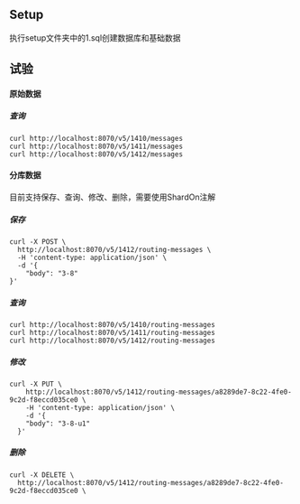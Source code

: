 ## Setup

执行setup文件夹中的1.sql创建数据库和基础数据

## 试验

#### 原始数据

##### 查询

```
curl http://localhost:8070/v5/1410/messages
curl http://localhost:8070/v5/1411/messages
curl http://localhost:8070/v5/1412/messages
```

#### 分库数据

目前支持保存、查询、修改、删除，需要使用ShardOn注解



##### 保存

```
curl -X POST \
  http://localhost:8070/v5/1412/routing-messages \
  -H 'content-type: application/json' \
  -d '{
	"body": "3-8"
}'
```

##### 查询

```
curl http://localhost:8070/v5/1410/routing-messages
curl http://localhost:8070/v5/1411/routing-messages
curl http://localhost:8070/v5/1412/routing-messages
```

##### 修改

```
curl -X PUT \
    http://localhost:8070/v5/1412/routing-messages/a8289de7-8c22-4fe0-9c2d-f8eccd035ce0 \
    -H 'content-type: application/json' \
    -d '{
  	"body": "3-8-u1"
  }'
 ```

##### 删除

```
curl -X DELETE \
  http://localhost:8070/v5/1412/routing-messages/a8289de7-8c22-4fe0-9c2d-f8eccd035ce0 \
```